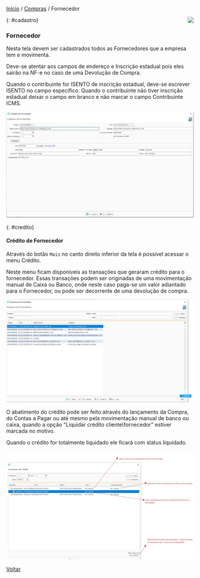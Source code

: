 [Início](index.md) / [Compras](compras.md) / Fornecedor

<a href="http://docs.continentenuvem.com.br/dicas.html#dicas"><img align="right" src="http://docs.continentenuvem.com.br/images/dicas.jpg"></a>



{: #cadastro}

### Fornecedor

Nesta tela devem ser cadastrados todos as Fornecedores que a  empresa tem e movimenta.

Deve-se atentar aos campos de endereço e Inscrição estadual pois eles sairão na NF-e no caso de uma Devolução de Compra.

Quando o contribuinte for ISENTO de inscrição estadual, deve-se escrever ISENTO no campo específico. Quando o contribuinte não tiver inscrição estadual deixar o campo em branco e não marcar o campo Contribuinte ICMS.



![](images/compras_fornecedor_cadastro.jpg)



{: #credito}

#### Crédito de Fornecedor

Através do botão `Mais` no canto direito inferior da tela é possível acessar o menu Crédito.

Neste menu ficam disponíveis as transações que geraram crédito para o fornecedor. Essas transações podem ser originadas de uma movimentação manual de Caixa ou Banco, onde neste caso paga-se um valor adiantado para o Fornecedor, ou pode ser decorrente de uma devolução de compra.

![](images/compras_fornecedor_credito.jpg)

O abatimento do crédito pode ser feito através do lançamento da Compra, do Contas a Pagar ou até mesmo pela movimentação manual de banco ou caixa, quando a opção "Liquidar crédito cliente\fornecedor" estiver marcada no motivo.

Quando o crédito for totalmente liquidado ele ficará com status liquidado.

![](images/compras_fornecedor_credito_credito.jpg)





[Voltar](compras.md#compras)